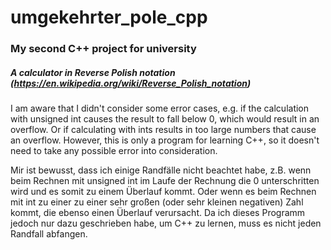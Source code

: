 # umgekehrter_pole_cpp
### My second C++ project for university

##### A calculator in Reverse Polish notation (https://en.wikipedia.org/wiki/Reverse_Polish_notation)

I am aware that I didn't consider some error cases, e.g. if the calculation with unsigned int causes
the result to fall below 0, which would result in an overflow. Or if calculating with ints results in too
large numbers that cause an overflow. However, this is only a program for learning C++, so it doesn't
need to take any possible error into consideration.


Mir ist bewusst, dass ich einige Randfälle nicht beachtet habe, z.B. wenn beim Rechnen mit unsigned int
im Laufe der Rechnung die 0 unterschritten wird und es somit zu einem Überlauf kommt. Oder wenn
es beim Rechnen mit int zu einer zu einer sehr großen (oder sehr kleinen negativen) Zahl kommt, die ebenso
einen Überlauf verursacht. Da ich dieses Programm jedoch nur dazu geschrieben habe, um C++ zu lernen, muss es nicht jeden Randfall
abfangen.